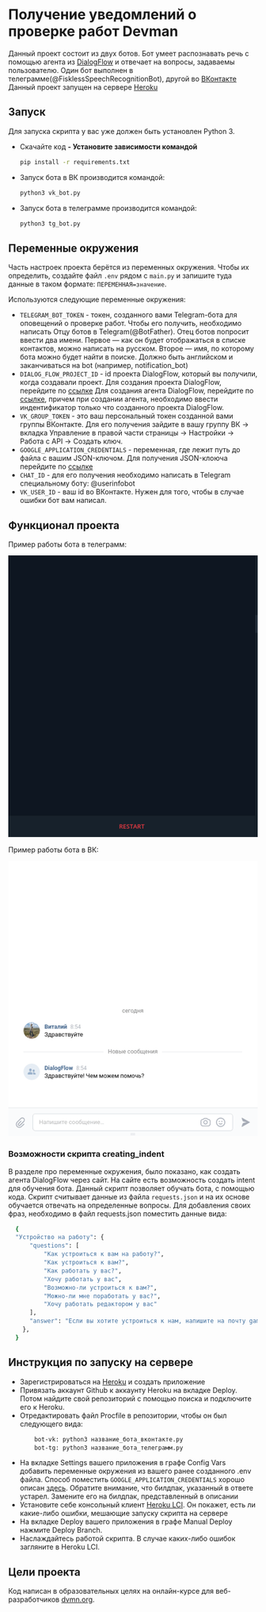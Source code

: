 # Получение уведомлений о проверке работ Devman

Данный проект состоит из двух ботов. Бот умеет распознавать речь с помощью агента из [DialogFlow](https://dialogflow.cloud.google.com/#/getStarted) и отвечает на вопросы, задаваемы пользователю.
Один бот выполнен в телеграмме(@FisklessSpeechRecognitionBot), другой во [ВКонтакте](https://vk.com/im?sel=-207767994) 
Данный проект запущен на сервере [Heroku](https://id.heroku.com/login)

## Запуск

Для запуска скрипта у вас уже должен быть установлен Python 3.

- Скачайте код
**- Установите зависимости командой** 
    ```sh
    pip install -r requirements.txt
    ```
- Запуск бота в ВК производится командой: 
    ```sh
    python3 vk_bot.py
    ```
- Запуск бота в телеграмме производится командой: 
    ```sh
    python3 tg_bot.py
    ```

## Переменные окружения

Часть настроек проекта берётся из переменных окружения. 
Чтобы их определить, создайте файл `.env` рядом с `main.py` 
и запишите туда данные в таком формате: `ПЕРЕМЕННАЯ=значение`.

Используются следующие переменные окружения: 
- `TELEGRAM_BOT_TOKEN` - токен, созданного вами Telegram-бота для оповещений о проверке работ. Чтобы его получить, необходимо написать Отцу ботов в Telegram(@BotFather). 
Отец ботов попросит ввести два имени. Первое — как он будет отображаться в списке контактов, можно написать на русском. Второе — имя, по которому бота можно будет найти в поиске. Должно быть английском и заканчиваться на bot (например, notification_bot)
- `DIALOG_FLOW_PROJECT_ID` - id проекта DialogFlow, который вы получили, когда создавали проект. 
Для создания проекта DialogFlow, перейдите по [ссылке](https://cloud.google.com/dialogflow/es/docs/quick/setup)
Для создания агента DialogFlow, перейдите по [ссылке](https://cloud.google.com/dialogflow/es/docs/quick/build-agent), причем при создании агента, необходимо ввести индентификатор только что созданного проекта DialogFlow.
- `VK_GROUP_TOKEN` - это ваш персональный токен созданной вами группы ВКонтакте.  Для его получения зайдите в вашу группу ВК -> вкладка Управление в правой части страницы -> Настройки -> Работа с API -> Создать ключ.
- `GOOGLE_APPLICATION_CREDENTIALS` - переменная, где лежит путь до файла с вашим JSON-ключом. Для получения JSON-клоюча перейдите по [ссылке](https://cloud.google.com/docs/authentication/getting-started)
- `CHAT_ID` - для его получения необходимо написать в Telegram специальному боту: @userinfobot
- `VK_USER_ID` - ваш id во ВКонтакте. Нужен для того, чтобы в случае ошибки бот вам написал.


## Функционал проекта

Пример работы бота в телеграмм:

![Image alt](https://github.com/Fiskless/Bot_with_speech_recognition/blob/master/demo%20bots/demo_tg_bot.gif)

Пример работы бота в ВК:

![Image alt](https://github.com/Fiskless/Bot_with_speech_recognition/blob/master/demo%20bots/demo_vk_bot.gif)

### Возможности скрипта creating_indent

В разделе про переменные окружения, было показано, как создать агента DialogFlow через сайт. На сайте есть возможность создать intent для обучения бота. 
Данный скрипт позволяет обучать бота, с помощью кода. Скрипт считывает данные из файла `requests.json` и на их основе обучается отвечать на определенные вопросы.
Для добавления своих фраз, необходимо в файл requests.json поместить данные вида:
  ```sh
    {
    "Устройство на работу": {
        "questions": [
            "Как устроиться к вам на работу?",
            "Как устроиться к вам?",
            "Как работать у вас?",
            "Хочу работать у вас",
            "Возможно-ли устроиться к вам?",
            "Можно-ли мне поработать у вас?",
            "Хочу работать редактором у вас"
        ],
        "answer": "Если вы хотите устроиться к нам, напишите на почту game-of-verbs@gmail.com мини-эссе о себе и прикрепите ваше портфолио."
      },
    }
  ```


## Инструкция по запуску на сервере

- Зарегистрироваться на [Heroku](https://id.heroku.com/login) и создать приложение
- Привязать аккаунт Github к аккаунту Heroku на вкладке Deploy. Потом найдите свой репозиторий с помощью поиска и подключите его к Heroku.
- Отредактировать файл Procfile в репозитории, чтобы он был следующего вида:
  ```sh
      bot-vk: python3 название_бота_вконтакте.py
      bot-tg: python3 название_бота_телеграмм.py
  ```
- На вкладке Settings вашего приложения в графе Config Vars добавить переменные окружения из вашего ранее созданного .env файла.
Способ поместить `GOOGLE_APPLICATION_CREDENTIALS` хорошо описан [здесь](https://stackoverflow.com/questions/47446480/how-to-use-google-api-credentials-json-on-heroku#:~:text=I%20spent%20an%20entire%20day%20to%20find%20the%20solution%20because%20it%27s%20tricky.%20No%20matter%20your%20language%2C%20the%20solution%20will%20be%20the%20same). 
Обратите внимание, что билдпак, указанный в ответе устарел. 
Замените его на билдпак, представленный в описании
- Установите себе консольный клиент [Heroku LCI](https://devcenter.heroku.com/articles/heroku-cli#download-and-install). Он покажет, есть ли какие-либо ошибки, мешающие запуску скрипта на сервере
- На вкладке Deploy вашего приложения в графе Manual Deploy нажмите Deploy Branch. 
- Наслаждайтесь работой скрипта. В случае каких-либо ошибок загляните в Heroku LCI.


## Цели проекта

Код написан в образовательных целях на онлайн-курсе для веб-разработчиков [dvmn.org](https://dvmn.org/).